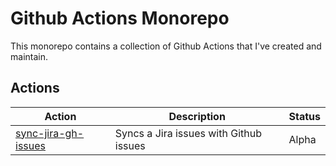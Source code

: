 # Github Actions Monorepo

This monorepo contains a collection of Github Actions that I've created and maintain.

## Actions

| Action                                       | Description                            | Status |
| -------------------------------------------- | -------------------------------------- | ------ |
| [sync-jira-gh-issues](./sync-jira-gh-issues) | Syncs a Jira issues with Github issues | Alpha  |

